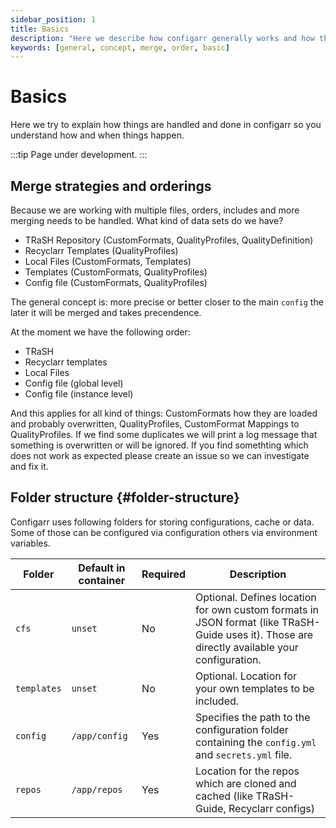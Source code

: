 ```yaml
---
sidebar_position: 1
title: Basics
description: "Here we describe how configarr generally works and how things are done."
keywords: [general, concept, merge, order, basic]
---
```


# Basics

Here we try to explain how things are handled and done in configarr so you understand how and when things happen.

:::tip
Page under development.
:::

## Merge strategies and orderings

Because we are working with multiple files, orders, includes and more merging needs to be handled.
What kind of data sets do we have?

- TRaSH Repository (CustomFormats, QualityProfiles, QualityDefinition)
- Recyclarr Templates (QualityProfiles)
- Local Files (CustomFormats, Templates)
- Templates (CustomFormats, QualityProfiles)
- Config file (CustomFormats, QualityProfiles)

The general concept is: more precise or better closer to the main `config` the later it will be merged and takes precendence.

At the moment we have the following order:

- TRaSH
- Recyclarr templates
- Local Files
- Config file (global level)
- Config file (instance level)

And this applies for all kind of things: CustomFormats how they are loaded and probably overwritten, QualityProfiles, CustomFormat Mappings to QualityProfiles.
If we find some duplicates we will print a log message that something is overwritten or will be ignored.
If you find somethting which does not work as expected please create an issue so we can investigate and fix it.

## Folder structure {#folder-structure}

Configarr uses following folders for storing configurations, cache or data.
Some of those can be configured via configuration others via environment variables.

| Folder      | Default in container | Required | Description                                                                                                                                   |
| ----------- | -------------------- | -------- | --------------------------------------------------------------------------------------------------------------------------------------------- |
| `cfs`       | `unset`              | No       | Optional. Defines location for own custom formats in JSON format (like TRaSH-Guide uses it). Those are directly available your configuration. |
| `templates` | `unset`              | No       | Optional. Location for your own templates to be included.                                                                                     |
| `config`    | `/app/config`        | Yes      | Specifies the path to the configuration folder containing the `config.yml` and `secrets.yml` file.                                            |
| `repos`     | `/app/repos`         | Yes      | Location for the repos which are cloned and cached (like TRaSH-Guide, Recyclarr configs)                                                      |
